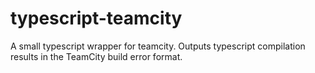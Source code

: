 # typescript-teamcity

A small typescript wrapper for teamcity. Outputs typescript compilation results in the TeamCity build error format.
